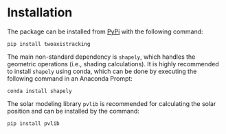 # Installation

The package can be installed from [PyPi](https://pypi.org/) with the following command:

    pip install twoaxistracking

The main non-standard dependency is `shapely`, which handles the geometric operations (i.e., shading calculations). It is highly recommended to install `shapely` using conda, which can be done by executing the following command in an Anaconda Prompt:

    conda install shapely

The solar modeling library `pvlib` is recommended for calculating the solar position and can be installed by the command:

    pip install pvlib
